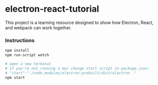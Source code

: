 # electron-react-tutorial

This project is a learning resource designed to show how Electron, React, and webpack can work together.

### Instructions

```bash
npm install
npm run-script watch

# open a new terminal
# if you're not running a mac change start script in package.json:
# "start":"./node_modules/electron-prebuilt/dist/electron ."
npm start
```

